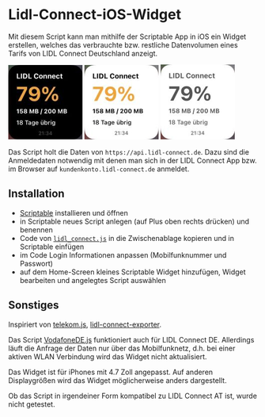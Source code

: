 # Lidl-Connect-iOS-Widget

Mit diesem Script kann man mithilfe der Scriptable App in iOS ein Widget erstellen, welches das verbrauchte bzw. restliche Datenvolumen eines Tarifs von LIDL Connect Deutschland anzeigt.

![widget light mode](.github/dark.jpg "Logo Title Text 1")
![widget light mode](.github/light.jpg "Logo Title Text 1")
![widget light mode](.github/light_offline.jpg "Logo Title Text 1")

Das Script holt die Daten von `https://api.lidl-connect.de`. Dazu sind die Anmeldedaten notwendig mit denen man sich in der LIDL Connect App bzw. im Browser auf `kundenkonto.lidl-connect.de` anmeldet.

## Installation
* [Scriptable](https://apps.apple.com/de/app/scriptable/id1405459188) installieren und öffnen
* in Scriptable neues Script anlegen (auf Plus oben rechts drücken) und benennen 
* Code von [`lidl_connect.js`](https://raw.githubusercontent.com/yannikmotzet/Lidl-Connect-iOS-Widget/main/lidl_connect.js) in die Zwischenablage kopieren und in Scriptable einfügen
* im Code Login Informationen anpassen (Mobilfunknummer und Passwort)
* auf dem Home-Screen kleines Scriptable Widget hinzufügen, Widget bearbeiten und angelegtes Script auswählen

## Sonstiges
Inspiriert von [telekom.js](https://gist.github.com/Sillium/f904fb89444bc8dde12cfc07b8fa8728), [lidl-connect-exporter](https://github.com/felix-engelmann/lidl-connect-exporter).

Das Script [VodafoneDE.js](https://github.com/ThisIsBenny/iOS-Widgets/tree/main/VodafoneDE) funktioniert auch für LIDL Connect DE. Allerdings läuft die Anfrage der Daten nur über das Mobilfunknetz, d.h. bei einer aktiven WLAN Verbindung wird das Widget nicht aktualisiert.

Das Widget ist für iPhones mit 4.7 Zoll angepasst. Auf anderen Displaygrößen wird das Widget möglicherweise anders dargestellt.

Ob das Script in irgendeiner Form kompatibel zu LIDL Connect AT ist, wurde nicht getestet.
